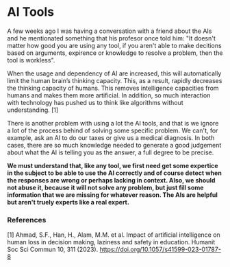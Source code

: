# AI Tools

A few weeks ago I was having a conversation with a friend about the AIs and he mentionated something that his profesor once told him: "It doesn't matter how good you are using any tool, if you aren't able to make decitions based on arguments, expirence or knowledge to resolve a problem, then the tool is workless".

When the usage and dependency of AI are increased, this will automatically limit the human brain’s thinking capacity. This, as a result, rapidly decreases the thinking capacity of humans. This removes intelligence capacities from humans and makes them more artificial. In addition, so much interaction with technology has pushed us to think like algorithms without understanding. [1]

There is another problem with using a lot the AI tools, and that is we ignore a lot of the process behind of solving some specific problem. We can't, for example, ask an AI to do our taxes or give us a medical diagnosis. In both cases, there are so much knowledge needed to generate a good judgement about what the AI is telling you as the answer, a full degree to be precise.

**We must understand that, like any tool, we first need get some expertice in the subject to be able to use the AI correctly and of course detect when the responses are wrong or perhaps lacking in context. Also, we should not abuse it, because it will not solve any problem, but just fill some information that we are missing for whatever reason. The AIs are helpful but aren't truely experts like a real expert.**

### References

[1] Ahmad, S.F., Han, H., Alam, M.M. et al. Impact of artificial intelligence on human loss in decision making, laziness and safety in education. Humanit Soc Sci Commun 10, 311 (2023). https://doi.org/10.1057/s41599-023-01787-8